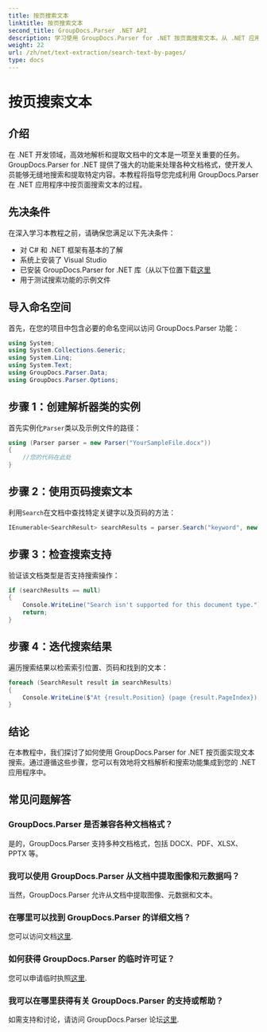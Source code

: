 ```yaml
---
title: 按页搜索文本
linktitle: 按页搜索文本
second_title: GroupDocs.Parser .NET API
description: 学习使用 GroupDocs.Parser for .NET 按页面搜索文本。从 .NET 应用程序中的文档中高效提取特定内容。
weight: 22
url: /zh/net/text-extraction/search-text-by-pages/
type: docs
---
```

# 按页搜索文本

## 介绍
在 .NET 开发领域，高效地解析和提取文档中的文本是一项至关重要的任务。GroupDocs.Parser for .NET 提供了强大的功能来处理各种文档格式，使开发人员能够无缝地搜索和提取特定内容。本教程将指导您完成利用 GroupDocs.Parser 在 .NET 应用程序中按页面搜索文本的过程。
## 先决条件
在深入学习本教程之前，请确保您满足以下先决条件：
- 对 C# 和 .NET 框架有基本的了解
- 系统上安装了 Visual Studio
- 已安装 GroupDocs.Parser for .NET 库（从以下位置下载[这里](https://releases.groupdocs.com/parser/net/）)
- 用于测试搜索功能的示例文件
## 导入命名空间
首先，在您的项目中包含必要的命名空间以访问 GroupDocs.Parser 功能：
```csharp
using System;
using System.Collections.Generic;
using System.Linq;
using System.Text;
using GroupDocs.Parser.Data;
using GroupDocs.Parser.Options;
```
## 步骤 1：创建解析器类的实例
首先实例化`Parser`类以及示例文件的路径：
```csharp
using (Parser parser = new Parser("YourSampleFile.docx"))
{
    //您的代码在此处
}
```
## 步骤 2：使用页码搜索文本
利用`Search`在文档中查找特定关键字以及页码的方法：
```csharp
IEnumerable<SearchResult> searchResults = parser.Search("keyword", new SearchOptions(false, false, false, true));
```
## 步骤 3：检查搜索支持
验证该文档类型是否支持搜索操作：
```csharp
if (searchResults == null)
{
    Console.WriteLine("Search isn't supported for this document type.");
    return;
}
```
## 步骤 4：迭代搜索结果
遍历搜索结果以检索索引位置、页码和找到的文本：
```csharp
foreach (SearchResult result in searchResults)
{
    Console.WriteLine($"At {result.Position} (page {result.PageIndex}): {result.Text}");
}
```
## 结论
在本教程中，我们探讨了如何使用 GroupDocs.Parser for .NET 按页面实现文本搜索。通过遵循这些步骤，您可以有效地将文档解析和搜索功能集成到您的 .NET 应用程序中。

## 常见问题解答
### GroupDocs.Parser 是否兼容各种文档格式？
是的，GroupDocs.Parser 支持多种文档格式，包括 DOCX、PDF、XLSX、PPTX 等。
### 我可以使用 GroupDocs.Parser 从文档中提取图像和元数据吗？
当然，GroupDocs.Parser 允许从文档中提取图像、元数据和文本。
### 在哪里可以找到 GroupDocs.Parser 的详细文档？
您可以访问文档[这里](https://tutorials.groupdocs.com/parser/net/).
### 如何获得 GroupDocs.Parser 的临时许可证？
您可以申请临时执照[这里](https://purchase.groupdocs.com/temporary-license/).
### 我可以在哪里获得有关 GroupDocs.Parser 的支持或帮助？
如需支持和讨论，请访问 GroupDocs.Parser 论坛[这里](https://forum.groupdocs.com/c/parser/17).